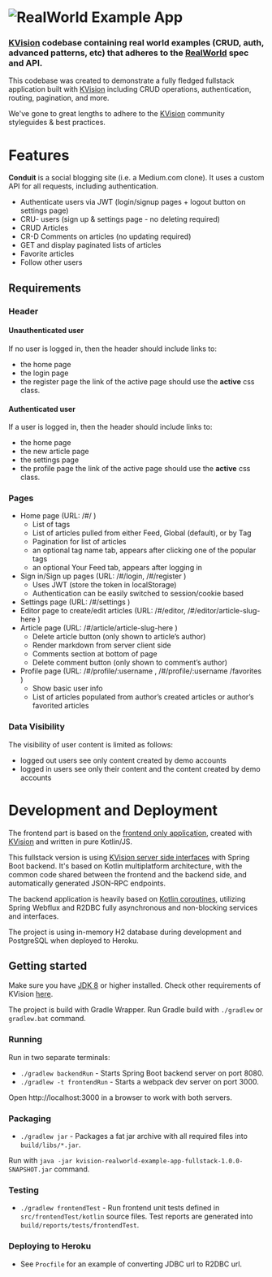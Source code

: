 # ![RealWorld Example App](kvision-logo.png)

### [KVision](https://kvision.io) codebase containing real world examples (CRUD, auth, advanced patterns, etc) that adheres to the [RealWorld](https://github.com/gothinkster/realworld) spec and API.

This codebase was created to demonstrate a fully fledged fullstack application built with [KVision](https://kvision.io) including CRUD operations, authentication, routing, pagination, and more.

We've gone to great lengths to adhere to the [KVision](https://kvision.io) community styleguides & best practices.

# Features
**Conduit** is a social blogging site (i.e. a Medium.com clone). It uses a custom API for all requests, including authentication.

- Authenticate users via JWT (login/signup pages + logout button on settings page)
- CRU- users (sign up & settings page - no deleting required)
- CRUD Articles
- CR-D Comments on articles (no updating required)
- GET and display paginated lists of articles
- Favorite articles
- Follow other users

## Requirements
### Header
#### Unauthenticated user
If no user is logged in, then the header should include links to:

- the home page
- the login page
- the register page
the link of the active page should use the **active** css class.

#### Authenticated user
If a user is logged in, then the header should include links to:

- the home page
- the new article page
- the settings page
- the profile page
the link of the active page should use the **active** css class.

### Pages
- Home page (URL: /#/ )
  - List of tags
  - List of articles pulled from either Feed, Global (default), or by Tag
  - Pagination for list of articles
  - an optional tag name tab, appears after clicking one of the popular tags
  - an optional Your Feed tab, appears after logging in
- Sign in/Sign up pages (URL: /#/login, /#/register )
  - Uses JWT (store the token in localStorage)
  - Authentication can be easily switched to session/cookie based
- Settings page (URL: /#/settings )
- Editor page to create/edit articles (URL: /#/editor, /#/editor/article-slug-here )
- Article page (URL: /#/article/article-slug-here )
  - Delete article button (only shown to article’s author)
  - Render markdown from server client side
  - Comments section at bottom of page
  - Delete comment button (only shown to comment’s author)
- Profile page (URL: /#/profile/:username , /#/profile/:username /favorites )
  - Show basic user info
  - List of articles populated from author’s created articles or author’s favorited articles

### Data Visibility
The visibility of user content is limited as follows:
- logged out users see only content created by demo accounts
- logged in users see only their content and the content created by demo accounts

# Development and Deployment

The frontend part is based on the [frontend only application](https://github.com/rjaros/kvision-realworld-example-app), created with [KVision](https://kvision.io) and written in pure Kotlin/JS.

This fullstack version is using [KVision server side interfaces](https://kvision.gitbook.io/kvision-guide/part-3-server-side-interface) with Spring Boot backend. It's based on Kotlin multiplatform architecture, with the common code
shared between the frontend and the backend side, and automatically generated JSON-RPC endpoints. 

The backend application is heavily based on [Kotlin coroutines](https://github.com/Kotlin/kotlinx.coroutines), 
utilizing Spring Webflux and R2DBC fully asynchronous and non-blocking services and interfaces.

The project is using in-memory H2 database during development and PostgreSQL when deployed to Heroku.

## Getting started

Make sure you have [JDK 8](https://openjdk.java.net/) or higher installed. Check other requirements of KVision [here](https://kvision.gitbook.io/kvision-guide/part-1-fundamentals/setting-up).

The project is build with Gradle Wrapper. Run Gradle build with `./gradlew` or `gradlew.bat` command.

### Running
Run in two separate terminals:
* `./gradlew backendRun` - Starts Spring Boot backend server on port 8080. 
* `./gradlew -t frontendRun` - Starts a webpack dev server on port 3000. 

Open http://localhost:3000 in a browser to work with both servers.

### Packaging
* `./gradlew jar` - Packages a fat jar archive with all required files into `build/libs/*.jar`. 

Run with `java -jar kvision-realworld-example-app-fullstack-1.0.0-SNAPSHOT.jar` command.

### Testing

* `./gradlew frontendTest` - Run frontend unit tests defined in `src/frontendTest/kotlin` source files. Test reports are generated into `build/reports/tests/frontendTest`.

### Deploying to Heroku

* See `Procfile` for an example of converting JDBC url to R2DBC url.
